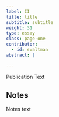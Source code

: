 ```yaml
---
label: II
title: title
subtitle: subtitle
weight: 31
type: essay
class: page-one
contributor:
  - id: swaltman
abstract: |

---
```


Publication Text


## Notes

Notes text
